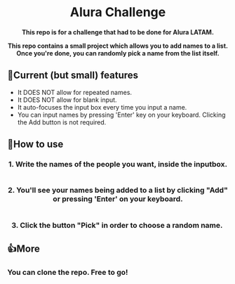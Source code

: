 <h1 align=center> Alura Challenge </h1>

<h4 align=center>
This repo is for a challenge that had to be done for Alura LATAM.

This repo contains a small project which allows you to add names to a list.
Once you're done, you can randomly pick a name from the list itself.
</h4>

## 📲Current (but small) features
* It DOES NOT allow for repeated names.
* It DOES NOT allow for blank input.
* It auto-focuses the input box every time you input a name.
* You can input names by pressing 'Enter' key on your keyboard. Clicking the Add button is not required.

## 🤔How to use
<h3 align=center>1. Write the names of the people you want, inside the inputbox.</h3>
<img src="https://i.imgur.com/qrw6nIt.png" alt="" class="center">

<h3 align=center>2. You'll see your names being added to a list by clicking "Add" or pressing 'Enter' on your keyboard.</h3>
<img src="https://i.imgur.com/s8u5Wuh.png" alt="" class="center">

<h3 align=center>3. Click the button "Pick" in order to choose a random name.
<img src="https://i.imgur.com/LUlxeum.png" alt="" class="center"></h3>


## 👍More
<h3> You can clone the repo. Free to go! </h3>

